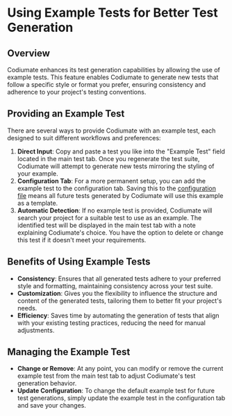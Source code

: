 # Using Example Tests for Better Test Generation

## Overview
Codiumate enhances its test generation capabilities by allowing the use of example tests. This feature enables Codiumate to generate new tests that follow a specific style or format you prefer, ensuring consistency and adherence to your project's testing conventions.

## Providing an Example Test
There are several ways to provide Codiumate with an example test, each designed to suit different workflows and preferences:

1. **Direct Input**: Copy and paste a test you like into the "Example Test" field located in the main test tab. Once you regenerate the test suite, Codiumate will attempt to generate new tests mirroring the styling of your example.
2. **Configuration Tab**: For a more permanent setup, you can add the example test to the configuration tab. Saving this to the [configuration file](./configuration.md#saving-configuration-to-a-file) means all future tests generated by Codiumate will use this example as a template.
3. **Automatic Detection**: If no example test is provided, Codiumate will search your project for a suitable test to use as an example. The identified test will be displayed in the main test tab with a note explaining Codiumate's choice. You have the option to delete or change this test if it doesn't meet your requirements.

## Benefits of Using Example Tests

- **Consistency**: Ensures that all generated tests adhere to your preferred style and formatting, maintaining consistency across your test suite.
- **Customization**: Gives you the flexibility to influence the structure and content of the generated tests, tailoring them to better fit your project's needs.
- **Efficiency**: Saves time by automating the generation of tests that align with your existing testing practices, reducing the need for manual adjustments.

## Managing the Example Test

- **Change or Remove**: At any point, you can modify or remove the current example test from the main test tab to adjust Codiumate's test generation behavior.
- **Update Configuration**: To change the default example test for future test generations, simply update the example test in the configuration tab and save your changes.
